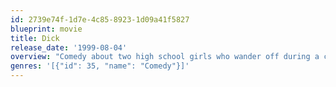```yaml
---
id: 2739e74f-1d7e-4c85-8923-1d09a41f5827
blueprint: movie
title: Dick
release_date: '1999-08-04'
overview: "Comedy about two high school girls who wander off during a class trip to the White House and meet President Richard Nixon. They become the official dog walkers for Nixon's dog Checkers, and become his secret advisors during the Watergate scandal."
genres: '[{"id": 35, "name": "Comedy"}]'
---
```

